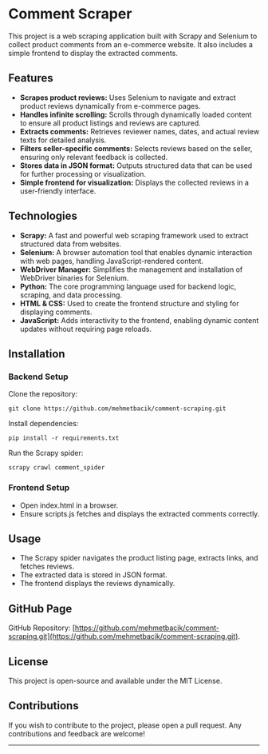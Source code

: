 # Comment Scraper

This project is a web scraping application built with Scrapy and Selenium to collect product comments from an e-commerce website. It also includes a simple frontend to display the extracted comments.

## Features

- **Scrapes product reviews:** Uses Selenium to navigate and extract product reviews dynamically from e-commerce pages.
- **Handles infinite scrolling:** Scrolls through dynamically loaded content to ensure all product listings and reviews are captured.
- **Extracts comments:** Retrieves reviewer names, dates, and actual review texts for detailed analysis.
- **Filters seller-specific comments:** Selects reviews based on the seller, ensuring only relevant feedback is collected.
- **Stores data in JSON format:** Outputs structured data that can be used for further processing or visualization.
- **Simple frontend for visualization:** Displays the collected reviews in a user-friendly interface.

## Technologies

- **Scrapy:** A fast and powerful web scraping framework used to extract structured data from websites.
- **Selenium:** A browser automation tool that enables dynamic interaction with web pages, handling JavaScript-rendered content.
- **WebDriver Manager:** Simplifies the management and installation of WebDriver binaries for Selenium.
- **Python:** The core programming language used for backend logic, scraping, and data processing.
- **HTML & CSS:** Used to create the frontend structure and styling for displaying comments.
- **JavaScript:** Adds interactivity to the frontend, enabling dynamic content updates without requiring page reloads.


## Installation

### Backend Setup

Clone the repository:

```
git clone https://github.com/mehmetbacik/comment-scraping.git
```

Install dependencies:

```
pip install -r requirements.txt
```

Run the Scrapy spider:

```
scrapy crawl comment_spider
```

### Frontend Setup

- Open index.html in a browser.
- Ensure scripts.js fetches and displays the extracted comments correctly.


## Usage

- The Scrapy spider navigates the product listing page, extracts links, and fetches reviews.
- The extracted data is stored in JSON format.
- The frontend displays the reviews dynamically.


## GitHub Page

GitHub Repository: [https://github.com/mehmetbacik/comment-scraping.git](https://github.com/mehmetbacik/comment-scraping.git).

## License

This project is open-source and available under the MIT License.

## Contributions

If you wish to contribute to the project, please open a pull request. Any contributions and feedback are welcome!

---
